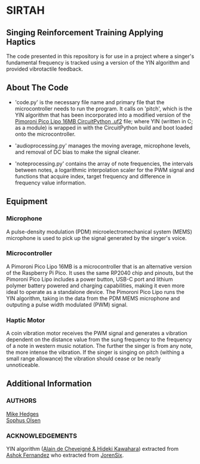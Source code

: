 # SIRTAH
## Singing Reinforcement Training Applying Haptics
The code presented in this repository is for use in a project where a singer's fundamental frequency is tracked using a version of the YIN algorithm and provided vibrotactile feedback.

## About The Code
* 'code.py' is the necessary file name and primary file that the microcontroller needs to run the program. It calls on 'pitch', which is the YIN algorithm that has been incorporated into a modified version of the [Pimoroni Pico Lipo 16MB CircuitPython .uf2](https://circuitpython.org/board/pimoroni_picolipo_16mb/) file; where YIN (written in C; as a module) is wrapped in with the CircuitPython build and boot loaded onto the microcontroller. 

* 'audioprocessing.py' manages the moving average, microphone levels, and removal of DC bias to make the signal cleaner. 

* 'noteprocessing.py' contains the array of note frequencies, the intervals between notes, a logarithmic interpolation scaler for the PWM signal and functions that acquire index, target frequency and difference in frequency value information.

## Equipment
### Microphone
A pulse-density modulation (PDM) microelectromechanical system (MEMS) microphone is used to pick up the signal generated by the singer's voice.

### Microcontroller
A Pimoroni Pico Lipo 16MB is a microcontroller that is an alternative version of the Raspberry Pi Pico. It uses the same RP2040 chip and pinouts, but the Pimoroni Pico Lipo includes a power button, USB-C port and lithium polymer battery powered and charging capabilities, making it even more ideal to operate as a standalone device. The Pimoroni Pico Lipo runs the YIN algorithm, taking in the data from the PDM MEMS microphone and outputing a pulse width modulated (PWM) signal.

### Haptic Motor
A coin vibration motor receives the PWM signal and generates a vibration dependent on the distance value from the sung frequency to the frequency of a note in western music notation. The further the singer is from any note, the more intense the vibration. If the singer is singing on pitch (withing a small range allowance) the vibration should cease or be nearly unnoticeable.

## Additional Information

### AUTHORS
[Mike Hedges](https://github.com/M1K3Hedges/)
<br>
[Sophus Olsen](https://github.com/sbo-mm/)

### ACKNOWLEDGEMENTS
YIN algorithm ([Alain de Cheveigné & Hideki Kawahara](https://asa.scitation.org/doi/abs/10.1121/1.1458024)) extracted from [Ashok Fernandez](https://github.com/ashokfernandez/) who extracted from [JorenSix](https://github.com/JorenSix/).
